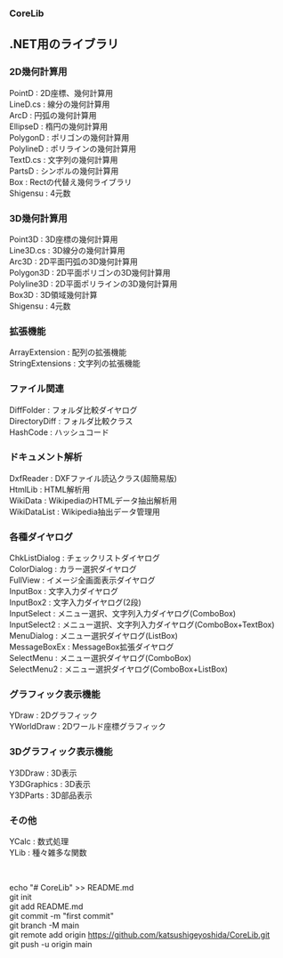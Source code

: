 ﻿### CoreLib  
## .NET用のライブラリ  

### 2D幾何計算用  
PointD    : 2D座標、幾何計算用  
LineD.cs  : 線分の幾何計算用  
ArcD      : 円弧の幾何計算用  
EllipseD  : 楕円の幾何計算用  
PolygonD  : ポリゴンの幾何計算用  
PolylineD : ポリラインの幾何計算用  
TextD.cs  : 文字列の幾何計算用  
PartsD    : シンボルの幾何計算用  
Box       : Rectの代替え幾何ライブラリ  
Shigensu  : 4元数  

### 3D幾何計算用  
Point3D    : 3D座標の幾何計算用  
Line3D.cs  : 3D線分の幾何計算用  
Arc3D      : 2D平面円弧の3D幾何計算用  
Polygon3D  : 2D平面ポリゴンの3D幾何計算用  
Polyline3D : 2D平面ポリラインの3D幾何計算用  
Box3D      : 3D領域幾何計算  
Shigensu   : 4元数  

### 拡張機能  
ArrayExtension : 配列の拡張機能  
StringExtensions : 文字列の拡張機能  

### ファイル関連
DiffFolder    : フォルダ比較ダイヤログ  
DirectoryDiff : フォルダ比較クラス  
HashCode      : ハッシュコード  

### ドキュメント解析  
DxfReader    : DXFファイル読込クラス(超簡易版)  
HtmlLib      : HTML解析用  
WikiData     : WikipediaのHTMLデータ抽出解析用  
WikiDataList : Wikipedia抽出データ管理用  

### 各種ダイヤログ  
ChkListDialog : チェックリストダイヤログ  
ColorDialog   : カラー選択ダイヤログ  
FullView      : イメージ全画面表示ダイヤログ  
InputBox      : 文字入力ダイヤログ   
InputBox2     : 文字入力ダイヤログ(2段)  
InputSelect   : メニュー選択、文字列入力ダイヤログ(ComboBox)  
InputSelect2  : メニュー選択、文字列入力ダイヤログ(ComboBox+TextBox)  
MenuDialog    : メニュー選択ダイヤログ(ListBox)  
MessageBoxEx  : MessageBox拡張ダイヤログ  
SelectMenu    : メニュー選択ダイヤログ(ComboBox)  
SelectMenu2   : メニュー選択ダイヤログ(ComboBox+ListBox)  

### グラフィック表示機能  
YDraw      : 2Dグラフィック  
YWorldDraw : 2Dワールド座標グラフィック   

### 3Dグラフィック表示機能  
Y3DDraw     : 3D表示  
Y3DGraphics : 3D表示  
Y3DParts    : 3D部品表示  

### その他 
YCalc : 数式処理  
YLib  : 種々雑多な関数  

<BR>


echo "# CoreLib" >> README.md  
git init  
git add README.md  
git commit -m "first commit"  
git branch -M main  
git remote add origin https://github.com/katsushigeyoshida/CoreLib.git  
git push -u origin main  
